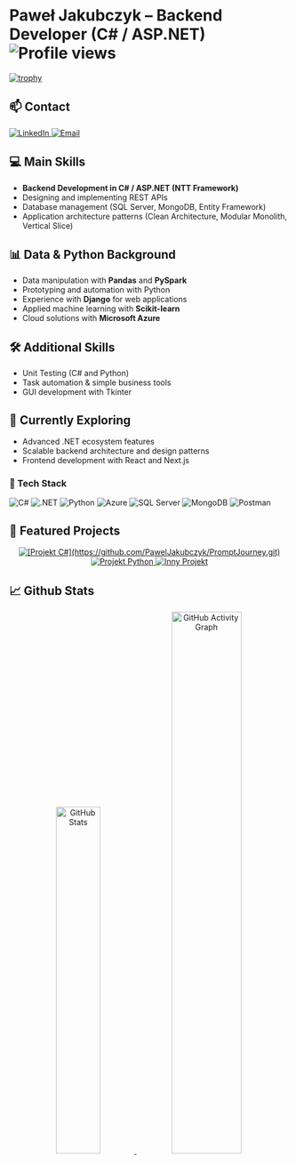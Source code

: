 # Paweł Jakubczyk – Backend Developer (C# / ASP.NET) ![Profile views](https://komarev.com/ghpvc/?username=PawelJakubczyk&color=blue)
[![trophy](https://github-profile-trophy.vercel.app/?username=PawelJakubczyk&theme=onedark)](https://github.com/ryo-ma/github-profile-trophy)

## 📫 Contact  

<p align="left">
  <a href="https://www.linkedin.com/in/pawe%C5%82-jakubczyk-3b9175224/">
    <img src="https://img.shields.io/badge/LinkedIn-Paweł%20Jakubczyk-blue?style=for-the-badge&logo=linkedin" alt="LinkedIn"/>
  </a>
  <a href="mailto:pawel.jakubczyk@gmail.com">
    <img src="https://img.shields.io/badge/Email-pawel.jakubczyk%40example.com-red?style=for-the-badge&logo=gmail&logoColor=white" alt="Email"/>
  </a>
</p>

## 💻 Main Skills

* **Backend Development in C# / ASP.NET (NTT Framework)**
* Designing and implementing REST APIs
* Database management (SQL Server, MongoDB, Entity Framework)
* Application architecture patterns (Clean Architecture, Modular Monolith, Vertical Slice)
    
## 📊 Data & Python Background

* Data manipulation with **Pandas** and **PySpark**
* Prototyping and automation with Python
* Experience with **Django** for web applications
* Applied machine learning with **Scikit-learn**
* Cloud solutions with **Microsoft Azure**

## 🛠 Additional Skills

* Unit Testing (C# and Python)
* Task automation & simple business tools
* GUI development with Tkinter

## 🚀 Currently Exploring

* Advanced .NET ecosystem features
* Scalable backend architecture and design patterns
* Frontend development with React and Next.js

### 🔧 Tech Stack  
![C#](https://img.shields.io/badge/-C%23-239120?style=flat&logo=c-sharp&logoColor=white)
![.NET](https://img.shields.io/badge/-.NET-512BD4?style=flat&logo=dotnet&logoColor=white)
![Python](https://img.shields.io/badge/-Python-3776AB?style=flat&logo=python&logoColor=white)
![Azure](https://img.shields.io/badge/-Azure-0078D4?style=flat&logo=microsoft-azure&logoColor=white)
![SQL Server](https://img.shields.io/badge/-SQL%20Server-CC2927?style=flat&logo=microsoftsqlserver&logoColor=white)
![MongoDB](https://img.shields.io/badge/-MongoDB-47A248?style=flat&logo=mongodb&logoColor=white)
![Postman](https://img.shields.io/badge/-Postman-FF6C37?style=flat&logo=postman&logoColor=white)

## 🌟 Featured Projects

<p align="center">
  <a href="https://github.com/PawelJakubczyk/TwojProjektCSharp">
    <img src="https://github-readme-stats.vercel.app/api/pin/?username=PawelJakubczyk&repo=TwojProjektCSharp&theme=onedark" alt="[Projekt C#](https://github.com/PawelJakubczyk/PromptJourney.git)"/>
  </a>
  <a href="https://github.com/PawelJakubczyk/TwojProjektPython">
    <img src="https://github-readme-stats.vercel.app/api/pin/?username=PawelJakubczyk&repo=TwojProjektPython&theme=onedark" alt="Projekt Python"/>
  </a>
  <a href="https://github.com/PawelJakubczyk/InnyProjekt">
    <img src="https://github-readme-stats.vercel.app/api/pin/?username=PawelJakubczyk&repo=InnyProjekt&theme=onedark" alt="Inny Projekt"/>
  </a>
</p>

## 📈 Github Stats

<p align="center">
  <a href="https://github.com/PawelJakubczyk/github-readme-stats">
    <img src="https://github-readme-stats.vercel.app/api?username=PawelJakubczyk" alt="GitHub Stats" width="40%" style="display:inline-block;"/>
  </a>
  <img src="https://github-readme-activity-graph.vercel.app/graph?username=PawelJakubczyk&theme=default" alt="GitHub Activity Graph" width="50%" style="display:inline-block;"/>
</p>


